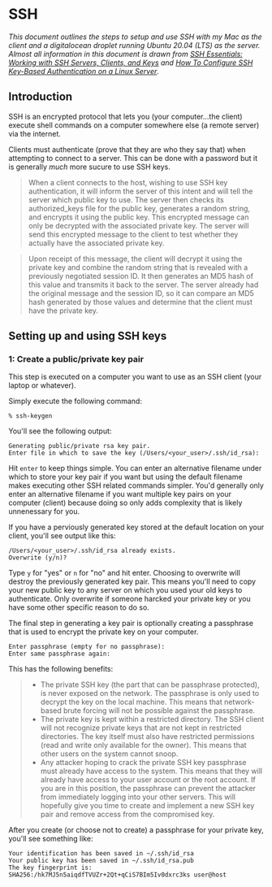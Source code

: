 # SSH

_This document outlines the steps to setup and use SSH with my Mac as the client and a digitalocean droplet running Ubuntu 20.04 (LTS) as the server. Almost all information in this document is drawn from [SSH Essentials: Working with SSH Servers, Clients, and Keys](https://www.digitalocean.com/community/tutorials/ssh-essentials-working-with-ssh-servers-clients-and-keys) and [How To Configure SSH Key-Based Authentication on a Linux Server](https://www.digitalocean.com/community/tutorials/how-to-configure-ssh-key-based-authentication-on-a-linux-server)_.

## Introduction

SSH is an encrypted protocol that lets you (your computer...the client) execute shell commands on a computer somewhere else (a remote server) via the internet.

Clients must authenticate (prove that they are who they say that) when attempting to connect to a server. This can be done with a password but it is generally _much_ more sucure to use SSH keys.

> When a client connects to the host, wishing to use SSH key authentication, it will inform the server of this intent and will tell the server which public key to use. The server then checks its authorized_keys file for the public key, generates a random string, and encrypts it using the public key. This encrypted message can only be decrypted with the associated private key. The server will send this encrypted message to the client to test whether they actually have the associated private key.

> Upon receipt of this message, the client will decrypt it using the private key and combine the random string that is revealed with a previously negotiated session ID. It then generates an MD5 hash of this value and transmits it back to the server. The server already had the original message and the session ID, so it can compare an MD5 hash generated by those values and determine that the client must have the private key.

## Setting up and using SSH keys

### 1: Create a public/private key pair
This step is executed on a computer you want to use as an SSH client (your laptop or whatever).

Simply execute the following command:
```
% ssh-keygen
```
You'll see the following output:
```
Generating public/private rsa key pair.
Enter file in which to save the key (/Users/<your_user>/.ssh/id_rsa): 
```
Hit `enter` to keep things simple. You can enter an alternative filename under which to store your key pair if you want but using the default filename makes executing other SSH related commands simpler. You'd generally only enter an alternative filename if you want multiple key pairs on your computer (client) because doing so only adds complexity that is likely unnenessary for you.

If you have a perviously generated key stored at the default location on your client, you'll see output like this:
```
/Users/<your_user>/.ssh/id_rsa already exists.
Overwrite (y/n)? 
```
Type `y` for "yes" or `n` for "no" and hit enter. Choosing to overwrite will destroy the previously generated key pair. This means you'll need to copy your new public key to any server on which you used your old keys to authenticate. Only overwrite if someone harcked your private key or you have some other specific reason to do so.

The final step in generating a key pair is optionally creating a passphrase that is used to encrypt the private key on your computer.

```
Enter passphrase (empty for no passphrase):
Enter same passphrase again:
```

This has the following benefits:

> - The private SSH key (the part that can be passphrase protected), is never exposed on the network. The passphrase is only used to decrypt the key on the local machine. This means that network-based brute forcing will not be possible against the passphrase.
> - The private key is kept within a restricted directory. The SSH client will not recognize private keys that are not kept in restricted directories. The key itself must also have restricted permissions (read and write only available for the owner). This means that other users on the system cannot snoop.
> - Any attacker hoping to crack the private SSH key passphrase must already have access to the system. This means that they will already have access to your user account or the root account. If you are in this position, the passphrase can prevent the attacker from immediately logging into your other servers. This will hopefully give you time to create and implement a new SSH key pair and remove access from the compromised key.

After you create (or choose not to create) a passphrase for your private key, you'll see something like:
```
Your identification has been saved in ~/.ssh/id_rsa
Your public key has been saved in ~/.ssh/id_rsa.pub
The key fingerprint is:
SHA256:/hk7MJ5n5aiqdfTVUZr+2Qt+qCiS7BIm5Iv0dxrc3ks user@host
```



